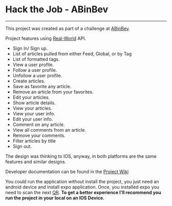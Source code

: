 # Hack the Job - ABinBev
______

This project was created as part of a challenge at [ABinBev](https://www.ab-inbev.com/).

Project features using [Real-World](https://github.com/gothinkster/realworld/tree/master/api) API.
- Sign In/ Sign up.
- List of articles pulled from either Feed, Global, or by Tag
- List of formatted tags.
- View a user profile.
- Follow a user profile.
- Unfollow a user profile.
- Create articles.
- Save as favorite any article.
- Remove an article from your favorites.
- Edit your articles.
- Show article details.
- View your articles.
- View your user info.
- Edit your user info.
- Comment on any article.
- View all comments from an article.
- Remove your comments.
- Filter articles by title
- Sign out.

The design was thinking to IOS, anyway, in both platforms are the same features and similar designs.

Developer documentation can be found in the [Project Wiki](https://github.com/DemianMtz1/HTJ-ABInBev-Articles/wiki/Dependencies)

You could run the application without install the project, you just need an android device and install expo application. Once, you installed expo you need to scan the next [QR](https://expo.io/@demianmtz1/abArticles). **To get a better experience I'll recommend you run the project in your local on an IOS Device.**
